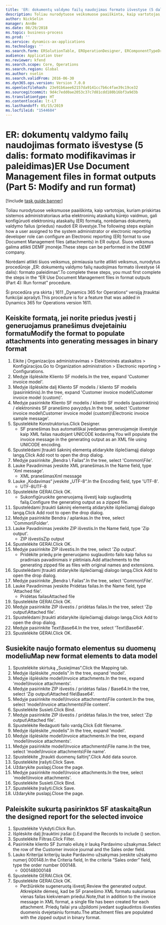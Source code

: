 ```yaml
---
title: 'ER: dokumentų valdymo failų naudojimas formato išvestyse (5 dalis – Formato modifikavimas ir paleidimas)'
description: Toliau nurodytuose veiksmuose paaiškinta, kaip vartotojas, kuriam priskirtas sistemos administratoriaus arba elektroninių ataskaitų kūrėjo vaidmuo, gali konfigūruoti elektroninių ataskaitų (ER) formatą, norėdamas dokumentų valdymo failus (priedus) naudoti ER išvestyje.
author: NickSelin
manager: AnnBe
ms.date: 08/29/2018
ms.topic: business-process
ms.prod: ''
ms.service: dynamics-ax-applications
ms.technology: ''
ms.search.form: ERSolutionTable, EROperationDesigner, ERComponentTypeDropDialog, ERExpressionDesignerFormula, SysQueryForm
audience: Application User
ms.reviewer: kfend
ms.search.scope: Core, Operations
ms.search.region: Global
ms.author: nselin
ms.search.validFrom: 2016-06-30
ms.dyn365.ops.version: Version 7.0.0
ms.openlocfilehash: 23e91b6aee62157da9141cc7b6c4fae39c19ce32
ms.sourcegitcommit: 9d4c7edd0ae2053c37c7d81cdd180b16bf3a9d3b
ms.translationtype: HT
ms.contentlocale: lt-LT
ms.lasthandoff: 05/15/2019
ms.locfileid: "1544684"
---
```

# <a name="er-use-document-management-files-in-format-outputs-part-5-modify-and-run-format"></a><span data-ttu-id="0d79d-103">ER: dokumentų valdymo failų naudojimas formato išvestyse (5 dalis: formato modifikavimas ir paleidimas)</span><span class="sxs-lookup"><span data-stu-id="0d79d-103">ER Use Document Management files in format outputs (Part 5: Modify and run format)</span></span>

[!include [task guide banner](../../includes/task-guide-banner.md)]

<span data-ttu-id="0d79d-104">Toliau nurodytuose veiksmuose paaiškinta, kaip vartotojas, kuriam priskirtas sistemos administratoriaus arba elektroninių ataskaitų kūrėjo vaidmuo, gali konfigūruoti elektroninių ataskaitų (ER) formatą, norėdamas dokumentų valdymo failus (priedus) naudoti ER išvestyje.</span><span class="sxs-lookup"><span data-stu-id="0d79d-104">The following steps explain how a user assigned to the system administrator or electronic reporting developer role can configure an Electronic reporting (ER) format to use Document Management files (attachments) in ER output.</span></span> <span data-ttu-id="0d79d-105">Šiuos veiksmus galima atlikti DEMF įmonėje.</span><span class="sxs-lookup"><span data-stu-id="0d79d-105">These steps can be performed in the DEMF company.</span></span>

<span data-ttu-id="0d79d-106">Norėdami atlikti šiuos veiksmus, pirmiausia turite atlikti veiksmus, nurodytus procedūroje „ER: dokumentų valdymo failų naudojimas formato išvestyse (4 dalis): formato paleidimas“.</span><span class="sxs-lookup"><span data-stu-id="0d79d-106">To complete these steps, you must first complete the steps in the “ER Use Document Management files in format outputs (Part 4): Run format” procedure.</span></span>

<span data-ttu-id="0d79d-107">Ši procedūra yra skirta į 1611 „Dynamics 365 for Operations“ versiją įtrauktai funkcijai aprašyti.</span><span class="sxs-lookup"><span data-stu-id="0d79d-107">This procedure is for a feature that was added in Dynamics 365 for Operations version 1611.</span></span>


## <a name="modify-the-format-to-populate-attachments-into-generating-messages-in-binary-format"></a><span data-ttu-id="0d79d-108">Keiskite formatą, jei norite priedus įvesti į generuojamus pranešimus dvejetainiu formatu</span><span class="sxs-lookup"><span data-stu-id="0d79d-108">Modify the format to populate attachments into generating messages in binary format</span></span>
1. <span data-ttu-id="0d79d-109">Eikite į Organizacijos administravimas > Elektroninės ataskaitos > Konfigūracijos.</span><span class="sxs-lookup"><span data-stu-id="0d79d-109">Go to Organization administration > Electronic reporting > Configurations.</span></span>
2. <span data-ttu-id="0d79d-110">Medyje išplėskite Kliento SF modelis.</span><span class="sxs-lookup"><span data-stu-id="0d79d-110">In the tree, expand 'Customer invoice model'.</span></span>
3. <span data-ttu-id="0d79d-111">Medyje išplėskite dalį Kliento SF modelis / kliento SF modelis (pasirinktinis).</span><span class="sxs-lookup"><span data-stu-id="0d79d-111">In the tree, expand 'Customer invoice model\Customer invoice model (custom)'.</span></span>
4. <span data-ttu-id="0d79d-112">Medyje pasirinkite Kliento SF modelis / kliento SF modelis (pasirinktinis) / elektroninės SF pranešimo pavyzdys.</span><span class="sxs-lookup"><span data-stu-id="0d79d-112">In the tree, select 'Customer invoice model\Customer invoice model (custom)\Electronic invoice sample message'.</span></span>
5. <span data-ttu-id="0d79d-113">Spustelėkite Konstruktorius.</span><span class="sxs-lookup"><span data-stu-id="0d79d-113">Click Designer.</span></span>
    * <span data-ttu-id="0d79d-114">SF pranešimas bus automatiškai įvedamas generuojamoje išvestyje kaip XML failas naudojant UNICODE kodavimą.</span><span class="sxs-lookup"><span data-stu-id="0d79d-114">You will populate the invoice message in the generating output as an XML file using UNICODE encoding.</span></span>  
6. <span data-ttu-id="0d79d-115">Spustelėdami Įtraukti šakninį elementą atidarykite išplečiamąjį dialogo langą.</span><span class="sxs-lookup"><span data-stu-id="0d79d-115">Click Add root to open the drop dialog.</span></span>
7. <span data-ttu-id="0d79d-116">Medyje pasirinkite „Bendra \ Failas“.</span><span class="sxs-lookup"><span data-stu-id="0d79d-116">In the tree, select 'Common\File'.</span></span>
8. <span data-ttu-id="0d79d-117">Lauke Pavadinimas įveskite XML pranešimas.</span><span class="sxs-lookup"><span data-stu-id="0d79d-117">In the Name field, type 'Xml message'.</span></span>
    * <span data-ttu-id="0d79d-118">XML pranešimas</span><span class="sxs-lookup"><span data-stu-id="0d79d-118">Xml message</span></span>  
9. <span data-ttu-id="0d79d-119">Lauke „Kodavimas“ įveskite „UTF-8“.</span><span class="sxs-lookup"><span data-stu-id="0d79d-119">In the Encoding field, type 'UTF-8'.</span></span>
    * <span data-ttu-id="0d79d-120">UTF-8</span><span class="sxs-lookup"><span data-stu-id="0d79d-120">UTF-8</span></span>  
10. <span data-ttu-id="0d79d-121">Spustelėkite GERAI.</span><span class="sxs-lookup"><span data-stu-id="0d79d-121">Click OK.</span></span>
    * <span data-ttu-id="0d79d-122">Sukonfigūruokite generuojamą išvestį kaip suglaudintą failą.</span><span class="sxs-lookup"><span data-stu-id="0d79d-122">Configure the generating output as a zipped file.</span></span>  
11. <span data-ttu-id="0d79d-123">Spustelėdami Įtraukti šakninį elementą atidarykite išplečiamąjį dialogo langą.</span><span class="sxs-lookup"><span data-stu-id="0d79d-123">Click Add root to open the drop dialog.</span></span>
12. <span data-ttu-id="0d79d-124">Medyje pasirinkite Bendra / aplankas.</span><span class="sxs-lookup"><span data-stu-id="0d79d-124">In the tree, select 'Common\Folder'.</span></span>
13. <span data-ttu-id="0d79d-125">Lauke Pavadinimas įveskite ZIP išvestis.</span><span class="sxs-lookup"><span data-stu-id="0d79d-125">In the Name field, type 'Zip output'.</span></span>
    * <span data-ttu-id="0d79d-126">ZIP išvestis</span><span class="sxs-lookup"><span data-stu-id="0d79d-126">Zip output</span></span>  
14. <span data-ttu-id="0d79d-127">Spustelėkite GERAI.</span><span class="sxs-lookup"><span data-stu-id="0d79d-127">Click OK.</span></span>
15. <span data-ttu-id="0d79d-128">Medyje pasirinkite ZIP išvestis.</span><span class="sxs-lookup"><span data-stu-id="0d79d-128">In the tree, select 'Zip output'.</span></span>
    * <span data-ttu-id="0d79d-129">Pridėkite priedų prie generuojamo suglaudinto failo kaip failus su pradiniais pavadinimais ir plėtiniais.</span><span class="sxs-lookup"><span data-stu-id="0d79d-129">Add attachments to the generating zipped file as files with original names and extensions.</span></span>  
16. <span data-ttu-id="0d79d-130">Spustelėdami Įtraukti atidarykite išplečiamąjį dialogo langą.</span><span class="sxs-lookup"><span data-stu-id="0d79d-130">Click Add to open the drop dialog.</span></span>
17. <span data-ttu-id="0d79d-131">Medyje pasirinkite „Bendra \ Failas“.</span><span class="sxs-lookup"><span data-stu-id="0d79d-131">In the tree, select 'Common\File'.</span></span>
18. <span data-ttu-id="0d79d-132">Lauke Pavadinimas įveskite Pridėtas failas.</span><span class="sxs-lookup"><span data-stu-id="0d79d-132">In the Name field, type 'Attached file'.</span></span>
    * <span data-ttu-id="0d79d-133">Pridėtas failas</span><span class="sxs-lookup"><span data-stu-id="0d79d-133">Attached file</span></span>  
19. <span data-ttu-id="0d79d-134">Spustelėkite GERAI.</span><span class="sxs-lookup"><span data-stu-id="0d79d-134">Click OK.</span></span>
20. <span data-ttu-id="0d79d-135">Medyje pasirinkite ZIP išvestis / pridėtas failas.</span><span class="sxs-lookup"><span data-stu-id="0d79d-135">In the tree, select 'Zip output\Attached file'.</span></span>
21. <span data-ttu-id="0d79d-136">Spustelėdami Įtraukti atidarykite išplečiamąjį dialogo langą.</span><span class="sxs-lookup"><span data-stu-id="0d79d-136">Click Add to open the drop dialog.</span></span>
22. <span data-ttu-id="0d79d-137">Medyje pasirinkite Text\Base64.</span><span class="sxs-lookup"><span data-stu-id="0d79d-137">In the tree, select 'Text\Base64'.</span></span>
23. <span data-ttu-id="0d79d-138">Spustelėkite GERAI.</span><span class="sxs-lookup"><span data-stu-id="0d79d-138">Click OK.</span></span>

## <a name="map-new-format-elements-to-data-model"></a><span data-ttu-id="0d79d-139">Susiekite naujo formato elementus su duomenų modeliu</span><span class="sxs-lookup"><span data-stu-id="0d79d-139">Map new format elements to data model</span></span>
1. <span data-ttu-id="0d79d-140">Spustelėkite skirtuką „Susiejimas“.</span><span class="sxs-lookup"><span data-stu-id="0d79d-140">Click the Mapping tab.</span></span>
2. <span data-ttu-id="0d79d-141">Medyje išplėskite „modelis‟.</span><span class="sxs-lookup"><span data-stu-id="0d79d-141">In the tree, expand 'model'.</span></span>
3. <span data-ttu-id="0d79d-142">Medyje išplėskite model\Invoice attachments.</span><span class="sxs-lookup"><span data-stu-id="0d79d-142">In the tree, expand 'model\Invoice attachments'.</span></span>
4. <span data-ttu-id="0d79d-143">Medyje pasirinkite ZIP išvestis / pridėtas failas / Base64.</span><span class="sxs-lookup"><span data-stu-id="0d79d-143">In the tree, select 'Zip output\Attached file\Base64'.</span></span>
5. <span data-ttu-id="0d79d-144">Medyje pasirinkite model\Invoice attachments\File content.</span><span class="sxs-lookup"><span data-stu-id="0d79d-144">In the tree, select 'model\Invoice attachments\File content'.</span></span>
6. <span data-ttu-id="0d79d-145">Spustelėkite Susieti.</span><span class="sxs-lookup"><span data-stu-id="0d79d-145">Click Bind.</span></span>
7. <span data-ttu-id="0d79d-146">Medyje pasirinkite ZIP išvestis / pridėtas failas.</span><span class="sxs-lookup"><span data-stu-id="0d79d-146">In the tree, select 'Zip output\Attached file'.</span></span>
8. <span data-ttu-id="0d79d-147">Spustelėkite Redaguoti failo vardą.</span><span class="sxs-lookup"><span data-stu-id="0d79d-147">Click Edit filename.</span></span>
9. <span data-ttu-id="0d79d-148">Medyje išplėskite „modelis‟.</span><span class="sxs-lookup"><span data-stu-id="0d79d-148">In the tree, expand 'model'.</span></span>
10. <span data-ttu-id="0d79d-149">Medyje išplėskite model\Invoice attachments.</span><span class="sxs-lookup"><span data-stu-id="0d79d-149">In the tree, expand 'model\Invoice attachments'.</span></span>
11. <span data-ttu-id="0d79d-150">Medyje pasirinkite model\Invoice attachments\File name.</span><span class="sxs-lookup"><span data-stu-id="0d79d-150">In the tree, select 'model\Invoice attachments\File name'.</span></span>
12. <span data-ttu-id="0d79d-151">Spustelėkite „Įtraukti duomenų šaltinį“.</span><span class="sxs-lookup"><span data-stu-id="0d79d-151">Click Add data source.</span></span>
13. <span data-ttu-id="0d79d-152">Spustelėkite Įrašyti.</span><span class="sxs-lookup"><span data-stu-id="0d79d-152">Click Save.</span></span>
14. <span data-ttu-id="0d79d-153">Uždarykite puslapį.</span><span class="sxs-lookup"><span data-stu-id="0d79d-153">Close the page.</span></span>
15. <span data-ttu-id="0d79d-154">Medyje pasirinkite model\Invoice attachments.</span><span class="sxs-lookup"><span data-stu-id="0d79d-154">In the tree, select 'model\Invoice attachments'.</span></span>
16. <span data-ttu-id="0d79d-155">Spustelėkite Susieti.</span><span class="sxs-lookup"><span data-stu-id="0d79d-155">Click Bind.</span></span>
17. <span data-ttu-id="0d79d-156">Spustelėkite Įrašyti.</span><span class="sxs-lookup"><span data-stu-id="0d79d-156">Click Save.</span></span>
18. <span data-ttu-id="0d79d-157">Uždarykite puslapį.</span><span class="sxs-lookup"><span data-stu-id="0d79d-157">Close the page.</span></span>

## <a name="run-the-designed-report-for-the-selected-invoice"></a><span data-ttu-id="0d79d-158">Paleiskite sukurtą pasirinktos SF ataskaitą</span><span class="sxs-lookup"><span data-stu-id="0d79d-158">Run the designed report for the selected invoice</span></span>
1. <span data-ttu-id="0d79d-159">Spustelėkite Vykdyti.</span><span class="sxs-lookup"><span data-stu-id="0d79d-159">Click Run.</span></span>
2. <span data-ttu-id="0d79d-160">Išplėskite dalį Įtrauktini įrašai ().</span><span class="sxs-lookup"><span data-stu-id="0d79d-160">Expand the Records to include () section.</span></span>
3. <span data-ttu-id="0d79d-161">Spustelėkite Filtras.</span><span class="sxs-lookup"><span data-stu-id="0d79d-161">Click Filter.</span></span>
4. <span data-ttu-id="0d79d-162">Pasirinkite kliento SF žurnalo eilutę ir lauką Pardavimo užsakymas.</span><span class="sxs-lookup"><span data-stu-id="0d79d-162">Select the row of the Customer invoice journal and the Sales order field.</span></span>
5. <span data-ttu-id="0d79d-163">Lauko Kriterijai kriterijų lauke Pardavimo užsakymas įveskite užsakymo numerį 000148.</span><span class="sxs-lookup"><span data-stu-id="0d79d-163">In the Criteria field, In the criteria “Sales order” field, type the order number 000148.</span></span>
    * <span data-ttu-id="0d79d-164">000148</span><span class="sxs-lookup"><span data-stu-id="0d79d-164">000148</span></span>  
6. <span data-ttu-id="0d79d-165">Spustelėkite GERAI.</span><span class="sxs-lookup"><span data-stu-id="0d79d-165">Click OK.</span></span>
7. <span data-ttu-id="0d79d-166">Spustelėkite GERAI.</span><span class="sxs-lookup"><span data-stu-id="0d79d-166">Click OK.</span></span>
    * <span data-ttu-id="0d79d-167">Peržiūrėkite sugeneruotą išvestį.</span><span class="sxs-lookup"><span data-stu-id="0d79d-167">Review the generated output.</span></span> <span data-ttu-id="0d79d-168">Atkreipkite dėmesį, kad be SF pranešimo XML formatu sukuriamas vienas failas kiekvienam priedui.</span><span class="sxs-lookup"><span data-stu-id="0d79d-168">Note,that in addition to the invoice message in XML format, a single file has been created for each attachment.</span></span> <span data-ttu-id="0d79d-169">Priedų failai yra užpildomi įvedant suglaudintos išvesties duomenis dvejetainiu formatu.</span><span class="sxs-lookup"><span data-stu-id="0d79d-169">The attachment files are populated with the zipped output in binary format.</span></span>  

